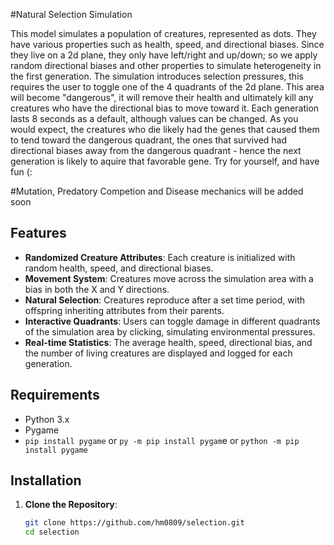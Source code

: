 #Natural Selection Simulation

This model simulates a population of creatures, represented as dots. They have various properties such as health, speed, and directional biases. Since they live on a 2d plane, they only have left/right and up/down; so we apply random directional biases and other properties to simulate heterogeneity in the first generation. The simulation introduces selection pressures, this requires the user to toggle one of the 4 quadrants of the 2d plane. This area will become "dangerous", it will remove their health and ultimately kill any creatures who have the directional bias to move toward it. Each generation lasts 8 seconds as a default, although values can be changed. As you would expect, the creatures who die likely had the genes that caused them to tend toward the dangerous quadrant, the ones that survived had directional biases away from the dangerous quadrant - hence the next generation is likely to aquire that favorable gene. Try for yourself, and have fun (:

#Mutation, Predatory Competion and Disease mechanics will be added soon

## Features

- **Randomized Creature Attributes**: Each creature is initialized with random health, speed, and directional biases.
- **Movement System**: Creatures move across the simulation area with a bias in both the X and Y directions.
- **Natural Selection**: Creatures reproduce after a set time period, with offspring inheriting attributes from their parents.
- **Interactive Quadrants**: Users can toggle damage in different quadrants of the simulation area by clicking, simulating environmental pressures.
- **Real-time Statistics**: The average health, speed, directional bias, and the number of living creatures are displayed and logged for each generation.

## Requirements

- Python 3.x
- Pygame
- `pip install pygame` or `py -m pip install pygam`e or `python -m pip install pygame`

## Installation

1. **Clone the Repository**:
   ```bash
   git clone https://github.com/hm0809/selection.git
   cd selection
